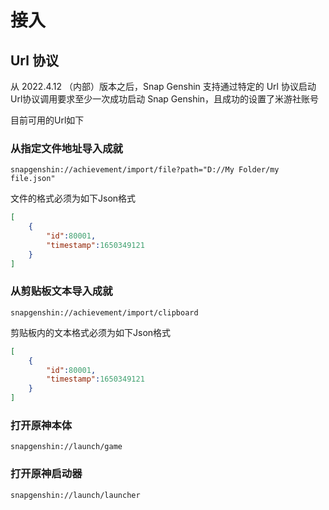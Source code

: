 # 接入

## Url 协议

从 2022.4.12 （内部）版本之后，Snap Genshin 支持通过特定的 Url 协议启动  
Url协议调用要求至少一次成功启动 Snap Genshin，且成功的设置了米游社账号

目前可用的Url如下

### 从指定文件地址导入成就

```
snapgenshin://achievement/import/file?path="D://My Folder/my file.json"
```

文件的格式必须为如下Json格式

```json
[
    {
        "id":80001,
        "timestamp":1650349121  
    }
]
```

### 从剪贴板文本导入成就

```
snapgenshin://achievement/import/clipboard
```

剪贴板内的文本格式必须为如下Json格式
```json
[
    {
        "id":80001,
        "timestamp":1650349121  
    }
]
```

### 打开原神本体

```
snapgenshin://launch/game
```

### 打开原神启动器

```
snapgenshin://launch/launcher
```